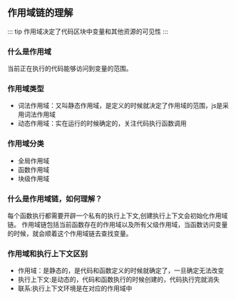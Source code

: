 ## 作用域链的理解
::: tip 
作用域决定了代码区块中变量和其他资源的可见性
:::
### 什么是作用域
当前正在执行的代码能够访问到变量的范围。

### 作用域类型
- 词法作用域：又叫静态作用域，是定义的时候就决定了作用域的范围，js是采用词法作用域
- 动态作用域：实在运行的时候确定的，关注代码执行函数调用

### 作用域分类
 - 全局作用域
 - 函数作用域
 - 块级作用域

### 什么是作用域链，如何理解？
每个函数执行都需要开辟一个私有的执行上下文,创建执行上下文会初始化作用域链。 作用域链包括当前函数存在的作用域以及所有父级作用域，当函数访问变量的时候，就会顺着这个作用域链去查找变量。

### 作用域和执行上下文区别
- 作用域：是静态的，是代码和函数定义的时候就确定了，一旦确定无法改变
- 执行上下文:是动态的，代码和函数执行的时候创建的，代码执行完就消失
- 联系:执行上下文环境是在对应的作用域中

